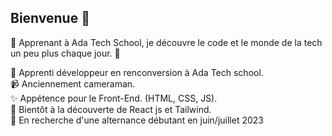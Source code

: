 ## Bienvenue :wave: 
 
 💫 Apprenant à Ada Tech School, je découvre le code et le monde de la tech un peu plus chaque jour. 💫


:turtle: Apprenti développeur en renconversion à Ada Tech school.<br />
:video_camera: Anciennement cameraman.<br />
:sparkles: Appétence pour le Front-End. (HTML, CSS, JS).<br />
:telescope: Bientôt à la découverte de React js et Tailwind.<br />
:mag_right: En recherche d'une alternance débutant en juin/juillet 2023


